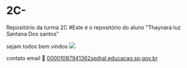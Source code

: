 # 2C-
Repositório da turma 2C
#Este é o repositório do aluno
"Thaynara luz Santana Dos santos"

sejam todos bem vindos
![](https://tenor.com/pt-BR/view/cute-penguin-hey-welcome-happy-to-see-you-gif-212179059379098508)

contato email 📧 00001087941362sp@al.educacao.sp.gov.br

